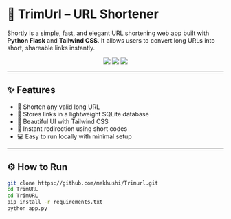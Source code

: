 # 🔗 TrimUrl – URL Shortener

Shortly is a simple, fast, and elegant URL shortening web app built with **Python Flask** and **Tailwind CSS**. It allows users to convert long URLs into short, shareable links instantly.

<p align="center">
  <img src="https://img.shields.io/badge/Tech-Flask-blue?style=flat-square"/>
  <img src="https://img.shields.io/badge/UI-TailwindCSS-purple?style=flat-square"/>
  <img src="https://img.shields.io/badge/Database-SQLite-lightgrey?style=flat-square"/>
</p>

---

## ✨ Features

- 🔗 Shorten any valid long URL
- 📂 Stores links in a lightweight SQLite database
- 🎨 Beautiful UI with Tailwind CSS
- 🚀 Instant redirection using short codes
- 💻 Easy to run locally with minimal setup

---


## ⚙️ How to Run

```bash
git clone https://github.com/mekhushi/Trimurl.git
cd TrimURL
cd TrimURL
pip install -r requirements.txt
python app.py

